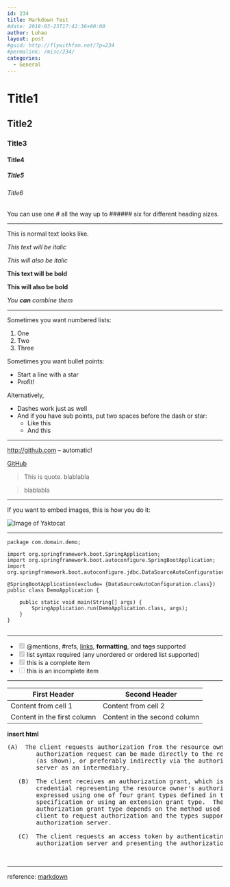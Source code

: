 ```yaml
---
id: 234
title: Markdown Test
#date: 2018-03-23T17:42:36+00:00
author: Luhao
layout: post
#guid: http://flywithfan.net/?p=234
#permalink: /misc/234/
categories:
  - General
---
```

# Title1

## Title2

### Title3

#### Title4

##### Title5

###### Title6

You can use one # all the way up to ###### six for different heading sizes.

* * *

This is normal text looks like.
  
_This text will be italic_
  
_This will also be italic_

**This text will be bold**
  
**This will also be bold**

_You **can** combine them_

* * *

Sometimes you want numbered lists:

  1. One
  2. Two
  3. Three

Sometimes you want bullet points:

  * Start a line with a star
  * Profit!

Alternatively,

  * Dashes work just as well
  * And if you have sub points, put two spaces before the dash or star: 
      * Like this
      * And this

* * *

http://github.com &#8211; automatic!
  
[GitHub](http://github.com)

> This is quote. blablabla
    
> blablabla 

* * *

If you want to embed images, this is how you do it:

![Image of Yaktocat](https://octodex.github.com/images/yaktocat.png)

* * *

<pre class="line-numbers prism-highlight" data-start="1"><code class="language-java">package com.domain.demo;

import org.springframework.boot.SpringApplication;
import org.springframework.boot.autoconfigure.SpringBootApplication;
import org.springframework.boot.autoconfigure.jdbc.DataSourceAutoConfiguration;

@SpringBootApplication(exclude= {DataSourceAutoConfiguration.class})
public class DemoApplication {

    public static void main(String[] args) {
        SpringApplication.run(DemoApplication.class, args);
    }
}

</code></pre>

* * *

  * <input style="margin-right:5px" type="checkbox" class="task-list-item-checkbox" checked disabled />@mentions, #refs, [links](), **formatting**, and <del>tags</del> supported
  * <input style="margin-right:5px" type="checkbox" class="task-list-item-checkbox" checked disabled />list syntax required (any unordered or ordered list supported)
  * <input style="margin-right:5px" type="checkbox" class="task-list-item-checkbox" checked disabled />this is a complete item
  * <input style="margin-right:5px" type="checkbox" class="task-list-item-checkbox" disabled />this is an incomplete item

* * *

| First Header                | Second Header                |
| --------------------------- | ---------------------------- |
| Content from cell 1         | Content from cell 2          |
| Content in the first column | Content in the second column |

**insert html**

</p> 

<pre>(A)  The client requests authorization from the resource owner.  The
        authorization request can be made directly to the resource owner
        (as shown), or preferably indirectly via the authorization
        server as an intermediary.

   (B)  The client receives an authorization grant, which is a
        credential representing the resource owner's authorization,
        expressed using one of four grant types defined in this
        specification or using an extension grant type.  The
        authorization grant type depends on the method used by the
        client to request authorization and the types supported by the
        authorization server.

   (C)  The client requests an access token by authenticating with the
        authorization server and presenting the authorization grant.

    </pre>

</p> 

* * *

reference: [markdown](https://guides.github.com/features/mastering-markdown/)